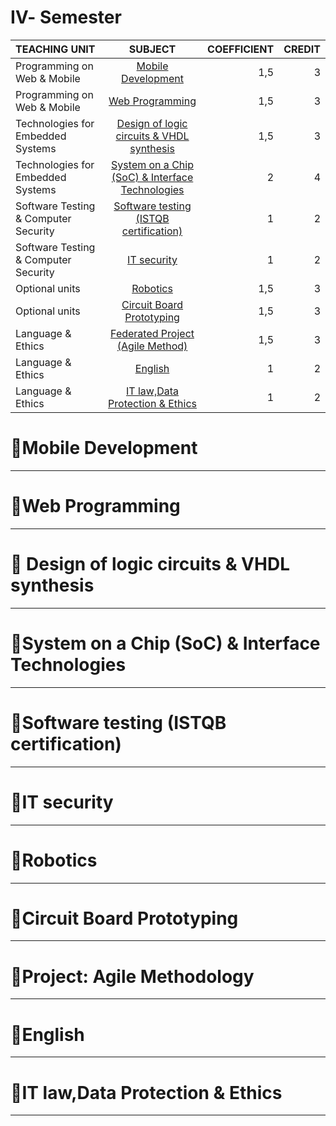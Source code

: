 # Ⅳ- Semester
| TEACHING UNIT                | SUBJECT                      | COEFFICIENT |CREDIT    |
|:--------                     |:--------:                    | --------:   |--------: |
| Programming on Web & Mobile                 | 	[Mobile Development]()                    |     1,5  |    3 |
| Programming on Web & Mobile                 | [Web Programming]()                     |     1,5  |    3 |
| Technologies for Embedded Systems                     | [Design of logic circuits & VHDL synthesis]()      |     1,5    |    3 |
| Technologies for Embedded Systems                     | 	[System on a Chip (SoC) & Interface Technologies]()          |     2    |    4 |   
| Software Testing & Computer Security        | 	[Software testing (ISTQB certification)]()             |     1    |    2 |
| Software Testing & Computer Security       | 	[IT security]()         |     1  |    2 |
| Optional units    | [Robotics]() |     1,5    |   3 |
| Optional units   | 	[Circuit Board Prototyping]()         |     1,5  |    3 |
| Language & Ethics| [Federated Project (Agile Method)]()                     |     1,5    |    3 |
| Language & Ethics | [English]()   |     1    |    2 |
| Language & Ethics |	[IT law,Data Protection & Ethics]()     |     1    |    2 |



# 📖Mobile Development

---

# 📖Web Programming 

---

# 📖 Design of logic circuits & VHDL synthesis


---

# 📖System on a Chip (SoC) & Interface Technologies

---

# 📖Software testing (ISTQB certification)

---

# 📖IT security

---

# 📖Robotics

---

# 📖Circuit Board Prototyping 

---

# 📖Project: Agile Methodology

---

# 📖English

---

# 📖IT law,Data Protection & Ethics

---

